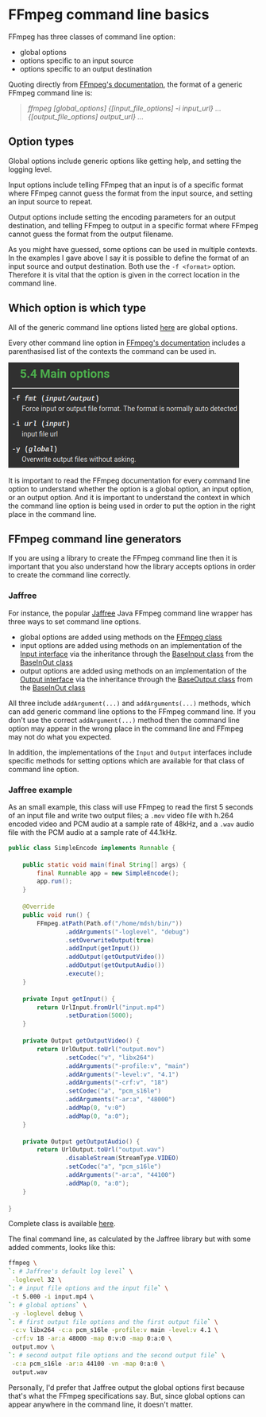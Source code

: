 # FFmpeg command line basics

FFmpeg has three classes of command line option:

- global options
- options specific to an input source
- options specific to an output destination

Quoting directly from [FFmpeg's documentation](https://ffmpeg.org//ffmpeg-all.html#Synopsis), the format of a generic FFmpeg command line is:

> *ffmpeg [global_options] {[input_file_options] -i input_url} ... {[output_file_options] output_url} ...*

## Option types

Global options include generic options like getting help, and setting the logging level.

Input options include telling FFmpeg that an input is of a specific format where FFmpeg cannot guess the format from the input source, and setting an input source to repeat.

Output options include setting the encoding parameters for an output destination, and telling FFmpeg to output in a specific format where FFmpeg cannot guess the format from the output filename.

As you might have guessed, some options can be used in multiple contexts. In the examples I gave above I say it is possible to define the format of an input source and output destination. Both use the `-f <format>` option. Therefore it is vital that the option is given in the correct location in the command line.

## Which option is which type

All of the generic command line options listed [here](https://ffmpeg.org//ffmpeg-all.html#Generic-options) are global options.

Every other command line option in [FFmpeg's documentation](https://ffmpeg.org//ffmpeg-all.html#Main-options) includes a parenthasised list of the contexts the command can be used in.

![global, input, output](command_line_basics+global_input_output.png)

It is important to read the FFmpeg documentation for every command line option to understand whether the option is a global option, an input option, or an output option. And it is important to understand the context in which the command line option is being used in order to put the option in the right place in the command line.

## FFmpeg command line generators

If you are using a library to create the FFmpeg command line then it is important that you also understand how the library accepts options in order to create the command line correctly.

### Jaffree

For instance, the popular [Jaffree](https://github.com/kokorin/Jaffree) Java FFmpeg command line wrapper has three ways to set command line options.

- global options are added using methods on the [FFmpeg class](https://javadoc.io/doc/com.github.kokorin.jaffree/jaffree/latest/com/github/kokorin/jaffree/ffmpeg/FFmpeg.html)
- input options are added using methods on an implementation of the [Input interface](https://javadoc.io/doc/com.github.kokorin.jaffree/jaffree/latest/com/github/kokorin/jaffree/ffmpeg/Input.html) via the inheritance through the [BaseInput class](https://javadoc.io/doc/com.github.kokorin.jaffree/jaffree/latest/com/github/kokorin/jaffree/ffmpeg/BaseInput.html) from the [BaseInOut class](https://javadoc.io/doc/com.github.kokorin.jaffree/jaffree/latest/com/github/kokorin/jaffree/ffmpeg/BaseInOut.html)
- output options are added using methods on an implementation of the [Output interface](https://javadoc.io/doc/com.github.kokorin.jaffree/jaffree/latest/com/github/kokorin/jaffree/ffmpeg/Output.html) via the inheritance through the [BaseOutput class](https://javadoc.io/doc/com.github.kokorin.jaffree/jaffree/latest/com/github/kokorin/jaffree/ffmpeg/BaseOutput.html) from the [BaseInOut class](https://javadoc.io/doc/com.github.kokorin.jaffree/jaffree/latest/com/github/kokorin/jaffree/ffmpeg/BaseInOut.html)

All three include `addArgument(...)` and `addArguments(...)` methods, which can add generic command line options to the FFmpeg command line. If you don't use the correct `addArgument(...)` method then the command line option may appear in the wrong place in the command line and FFmpeg may not do what you expected.

In addition, the implementations of the `Input` and `Output` interfaces include specific methods for setting options which are available for that class of command line option.

### Jaffree example

As an small example, this class will use FFmpeg to read the first 5 seconds of an input file and write two output files; a `.mov` video file with h.264 encoded video and PCM audio at a sample rate of 48kHz, and a `.wav` audio file with the PCM audio at a sample rate of 44.1kHz.

```java
public class SimpleEncode implements Runnable {

    public static void main(final String[] args) {
        final Runnable app = new SimpleEncode();
        app.run();
    }

    @Override
    public void run() {
        FFmpeg.atPath(Path.of("/home/mdsh/bin/"))
                .addArguments("-loglevel", "debug")
                .setOverwriteOutput(true)
                .addInput(getInput())
                .addOutput(getOutputVideo())
                .addOutput(getOutputAudio())
                .execute();
    }

    private Input getInput() {
        return UrlInput.fromUrl("input.mp4")
                .setDuration(5000);
    }

    private Output getOutputVideo() {
        return UrlOutput.toUrl("output.mov")
                .setCodec("v", "libx264")
                .addArguments("-profile:v", "main")
                .addArguments("-level:v", "4.1")
                .addArguments("-crf:v", "18")
                .setCodec("a", "pcm_s16le")
                .addArguments("-ar:a", "48000")
                .addMap(0, "v:0")
                .addMap(0, "a:0");
    }

    private Output getOutputAudio() {
        return UrlOutput.toUrl("output.wav")
                .disableStream(StreamType.VIDEO)
                .setCodec("a", "pcm_s16le")
                .addArguments("-ar:a", "44100")
                .addMap(0, "a:0");
    }

}
```

Complete class is available [here](SimpleEncode.java).

The final command line, as calculated by the Jaffree library but with some added comments, looks like this:

```bash
ffmpeg \
`: # Jaffree's default log level` \
 -loglevel 32 \
`: # input file options and the input file` \
 -t 5.000 -i input.mp4 \
`: # global options` \
 -y -loglevel debug \
`: # first output file options and the first output file` \
 -c:v libx264 -c:a pcm_s16le -profile:v main -level:v 4.1 \
 -crf:v 18 -ar:a 48000 -map 0:v:0 -map 0:a:0 \
 output.mov \
`: # second output file options and the second output file` \
 -c:a pcm_s16le -ar:a 44100 -vn -map 0:a:0 \
 output.wav
```

Personally, I'd prefer that Jaffree output the global options first because that's what the FFmpeg specifications say. But, since global options can appear anywhere in the command line, it doesn't matter.

